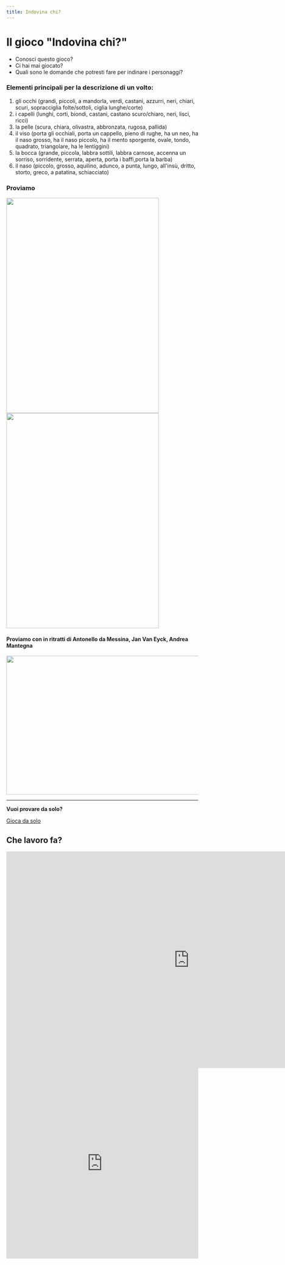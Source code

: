 ```yaml
---
title: Indovina chi?
---
```


# Il gioco "Indovina chi?"

- Conosci questo gioco? 
- Ci hai mai giocato?
- Quali sono le domande che potresti fare per indinare i personaggi?

### Elementi principali per la descrizione di un volto:
1. gli occhi (grandi, piccoli, a mandorla, verdi, castani, azzurri, neri, chiari, scuri, sopracciglia folte/sottoli, ciglia lunghe/corte)
2. i capelli (lunghi, corti, biondi, castani, castano scuro/chiaro, neri, lisci, ricci)
3. la pelle (scura, chiara, olivastra, abbronzata, rugosa, pallida)
4. il viso (porta gli occhiali, porta un cappello, pieno di rughe, ha un neo, ha il naso grosso, ha il naso piccolo, ha il mento sporgente, ovale, tondo, quadrato, triangolare, ha le lentiggini)
5. la bocca (grande, piccola, labbra sottili, labbra carnose, accenna un sorriso, sorridente, serrata, aperta, porta i baffi,porta la barba) 
6. il naso (piccolo, grosso, aquilino, adunco, a punta, lungo, all'insù, dritto, storto, greco, a patatina, schiacciato)



### Proviamo
<img src="https://pianetabambini.it/wp-content/uploads/2014/06/Carte-Indovina-Chi-2.jpg" 
width="400" height="565"> <img src="https://pianetabambini.it/wp-content/uploads/2014/06/Carte-Indovina-Chi-1.jpg" 
width="400" height="565"> 

#### Proviamo con in ritratti di Antonello da Messina, Jan Van Eyck, Andrea Mantegna

<img src="{{site.baseurl}}/img/portrait.png" 
width="605" height="365">

___________

**Vuoi provare da solo?**

[Gioca da solo](https://www.bookwidgets.com/play/67QS6N?teacher_id=6362238727225344)

## Che lavoro fa?

<iframe src="https://docs.google.com/presentation/d/e/2PACX-1vRTm9yuWfm-x3M-O3si_8xVifz10F8HTCDsaIZuI7or5LdvWpZFV3_rQBpuKhgh2-nxPEyJz1QEngZA/embed?start=false&loop=false&delayms=3000" frameborder="0" width="960" height="569" allowfullscreen="true" mozallowfullscreen="true" webkitallowfullscreen="true"></iframe>


<iframe src="https://learningapps.org/watch?app=3590091" style="border:0px;width:100%;height:500px" webkitallowfullscreen="true" mozallowfullscreen="true"></iframe>


